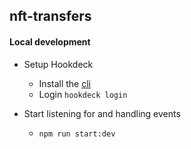## nft-transfers

#### Local development
* Setup Hookdeck
    * Install the [cli](https://hookdeck.com/docs/using-the-cli#installation)
    * Login `hookdeck login`

* Start listening for and handling events
    * `npm run start:dev`